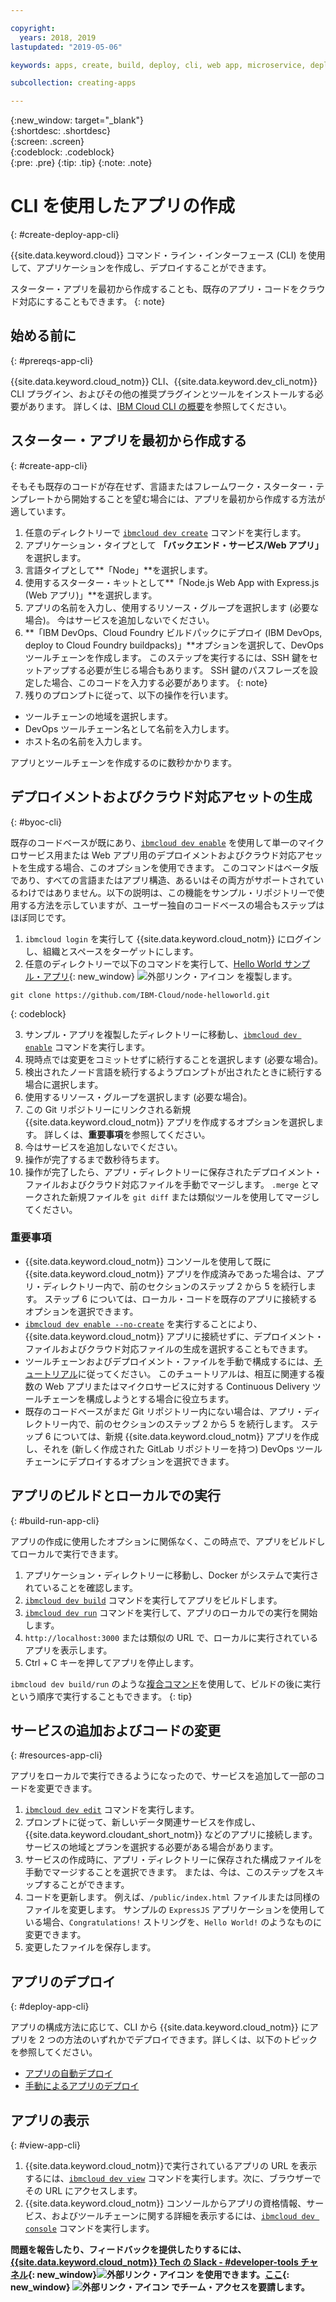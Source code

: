```yaml
---

copyright:
  years: 2018, 2019
lastupdated: "2019-05-06"

keywords: apps, create, build, deploy, cli, web app, microservice, deploy cli, build app local, developer tools, ibmcloud dev create

subcollection: creating-apps

---
```


{:new_window: target="_blank"}  
{:shortdesc: .shortdesc}  
{:screen: .screen}  
{:codeblock: .codeblock}  
{:pre: .pre}
{:tip: .tip}
{:note: .note}

# CLI を使用したアプリの作成
{: #create-deploy-app-cli}

{{site.data.keyword.cloud}} コマンド・ライン・インターフェース (CLI) を使用して、アプリケーションを作成し、デプロイすることができます。 

スターター・アプリを最初から作成することも、既存のアプリ・コードをクラウド対応にすることもできます。 
{: note}

## 始める前に
{: #prereqs-app-cli}

{{site.data.keyword.cloud_notm}} CLI、{{site.data.keyword.dev_cli_notm}} CLI プラグイン、およびその他の推奨プラグインとツールをインストールする必要があります。 詳しくは、[IBM Cloud CLI の概要](/docs/cli?topic=cloud-cli-ibmcloud-cli)を参照してください。 

## スターター・アプリを最初から作成する
{: #create-app-cli}

そもそも既存のコードが存在せず、言語またはフレームワーク・スターター・テンプレートから開始することを望む場合には、アプリを最初から作成する方法が適しています。

1. 任意のディレクトリーで [`ibmcloud dev create`](/docs/cli/idt?topic=cloud-cli-idt-cli#create) コマンドを実行します。
2. アプリケーション・タイプとして **「バックエンド・サービス/Web アプリ」** を選択します。
3. 言語タイプとして**「Node」**を選択します。
4. 使用するスターター・キットとして**「Node.js Web App with Express.js (Web アプリ)」**を選択します。
5. アプリの名前を入力し、使用するリソース・グループを選択します (必要な場合)。 今はサービスを追加しないでください。
6. **「IBM DevOps、Cloud Foundry ビルドパックにデプロイ (IBM DevOps, deploy to Cloud Foundry buildpacks)」**オプションを選択して、DevOps ツールチェーンを作成します。 このステップを実行するには、SSH 鍵をセットアップする必要が生じる場合もあります。
  SSH 鍵のパスフレーズを設定した場合、このコードを入力する必要があります。
  {: note}
7. 残りのプロンプトに従って、以下の操作を行います。
  * ツールチェーンの地域を選択します。
  * DevOps ツールチェーン名として名前を入力します。
  * ホスト名の名前を入力します。

アプリとツールチェーンを作成するのに数秒かかります。

## デプロイメントおよびクラウド対応アセットの生成
{: #byoc-cli}

既存のコードベースが既にあり、[`ibmcloud dev enable`](/docs/cli/idt?topic=cloud-cli-idt-cli#enable) を使用して単一のマイクロサービス用または Web アプリ用のデプロイメントおよびクラウド対応アセットを生成する場合、このオプションを使用できます。 このコマンドはベータ版であり、すべての言語またはアプリ構造、あるいはその両方がサポートされているわけではありません。以下の説明は、この機能をサンプル・リポジトリーで使用する方法を示していますが、ユーザー独自のコードベースの場合もステップはほぼ同じです。

1. `ibmcloud login` を実行して {{site.data.keyword.cloud_notm}} にログインし、組織とスペースをターゲットにします。
2. 任意のディレクトリーで以下のコマンドを実行して、[Hello World サンプル・アプリ](https://github.com/IBM-Cloud/node-helloworld){: new_window} ![外部リンク・アイコン](../icons/launch-glyph.svg "外部リンク・アイコン") を複製します。

  ```
  git clone https://github.com/IBM-Cloud/node-helloworld.git
  ```
  {: codeblock}

3. サンプル・アプリを複製したディレクトリーに移動し、[`ibmcloud dev enable`](/docs/cli/idt?topic=cloud-cli-idt-cli#enable) コマンドを実行します。
4. 現時点では変更をコミットせずに続行することを選択します (必要な場合)。
5. 検出されたノード言語を続行するようプロンプトが出されたときに続行する場合に選択します。
6. 使用するリソース・グループを選択します (必要な場合)。 
7. この Git リポジトリーにリンクされる新規 {{site.data.keyword.cloud_notm}} アプリを作成するオプションを選択します。 詳しくは、**重要事項**を参照してください。
8. 今はサービスを追加しないでください。
9. 操作が完了するまで数秒待ちます。 
10. 操作が完了したら、アプリ・ディレクトリーに保存されたデプロイメント・ファイルおよびクラウド対応ファイルを手動でマージします。 `.merge` とマークされた新規ファイルを `git diff` または類似ツールを使用してマージしてください。

### 重要事項
 - {{site.data.keyword.cloud_notm}} コンソールを使用して既に {{site.data.keyword.cloud_notm}} アプリを作成済みであった場合は、アプリ・ディレクトリー内で、前のセクションのステップ 2 から 5 を続行します。 ステップ 6 については、ローカル・コードを既存のアプリに接続するオプションを選択できます。
 - [`ibmcloud dev enable --no-create`](/docs/cli/idt?topic=cloud-cli-idt-cli#enable) を実行することにより、{{site.data.keyword.cloud_notm}} アプリに接続せずに、デプロイメント・ファイルおよびクラウド対応ファイルの生成を選択することもできます。
 - ツールチェーンおよびデプロイメント・ファイルを手動で構成するには、[チュートリアル](/docs/apps/tutorials?topic=creating-apps-tutorial-byoc-kube)に従ってください。 このチュートリアルは、相互に関連する複数の Web アプリまたはマイクロサービスに対する Continuous Delivery ツールチェーンを構成しようとする場合に役立ちます。
 - 既存のコードベースがまだ Git リポジトリー内にない場合は、アプリ・ディレクトリー内で、前のセクションのステップ 2 から 5 を続行します。 ステップ 6 については、新規 {{site.data.keyword.cloud_notm}} アプリを作成し、それを (新しく作成された GitLab リポジトリーを持つ) DevOps ツールチェーンにデプロイするオプションを選択できます。

## アプリのビルドとローカルでの実行
{: #build-run-app-cli}

アプリの作成に使用したオプションに関係なく、この時点で、アプリをビルドしてローカルで実行できます。

1. アプリケーション・ディレクトリーに移動し、Docker がシステムで実行されていることを確認します。
2. [`ibmcloud dev build`](/docs/cli/idt?topic=cloud-cli-idt-cli#build) コマンドを実行してアプリをビルドします。
3. [`ibmcloud dev run`](/docs/cli/idt?topic=cloud-cli-idt-cli#run) コマンドを実行して、アプリのローカルでの実行を開始します。
4. `http://localhost:3000` または類似の URL で、ローカルに実行されているアプリを表示します。
5. Ctrl + C キーを押してアプリを停止します。

`ibmcloud dev build/run` のような[複合コマンド](/docs/cli/idt?topic=cloud-cli-idt-cli#compound)を使用して、ビルドの後に実行という順序で実行することもできます。
{: tip}

## サービスの追加およびコードの変更
{: #resources-app-cli}

アプリをローカルで実行できるようになったので、サービスを追加して一部のコードを変更できます。 

1. [`ibmcloud dev edit`](/docs/cli/idt?topic=cloud-cli-idt-cli#edit) コマンドを実行します。
2. プロンプトに従って、新しいデータ関連サービスを作成し、{{site.data.keyword.cloudant_short_notm}} などのアプリに接続します。 サービスの地域とプランを選択する必要がある場合があります。
3. サービスの作成時に、アプリ・ディレクトリーに保存された構成ファイルを手動でマージすることを選択できます。 または、今は、このステップをスキップすることができます。
4. コードを更新します。 例えば、`/public/index.html` ファイルまたは同様のファイルを変更します。 サンプルの `ExpressJS` アプリケーションを使用している場合、`Congratulations!` ストリングを、`Hello World!` のようなものに変更できます。
5. 変更したファイルを保存します。

## アプリのデプロイ
{: #deploy-app-cli}

アプリの構成方法に応じて、CLI から {{site.data.keyword.cloud_notm}} にアプリを 2 つの方法のいずれかでデプロイできます。詳しくは、以下のトピックを参照してください。

* [アプリの自動デプロイ](/docs/apps?topic=creating-apps-deploy-cli-auto)
* [手動によるアプリのデプロイ](/docs/apps?topic=creating-apps-deploy-cli-manual)

## アプリの表示
{: #view-app-cli}

1. {{site.data.keyword.cloud_notm}}で実行されているアプリの URL を表示するには、[`ibmcloud dev view`](/docs/cli/idt?topic=cloud-cli-idt-cli#view) コマンドを実行します。次に、ブラウザーでその URL にアクセスします。
2. {{site.data.keyword.cloud_notm}} コンソールからアプリの資格情報、サービス、およびツールチェーンに関する詳細を表示するには、[`ibmcloud dev console`](/docs/cli/idt?topic=cloud-cli-idt-cli#console) コマンドを実行します。 

**問題を報告したり、フィードバックを提供したりするには、[{{site.data.keyword.cloud_notm}} Tech の Slack - #developer-tools チャネル](https://ibm-cloud-tech.slack.com/){: new_window}![外部リンク・アイコン](../icons/launch-glyph.svg "外部リンク・アイコン") を使用できます。[ここ](https://slack-invite-ibm-cloud-tech.mybluemix.net/){: new_window} ![外部リンク・アイコン](../icons/launch-glyph.svg "外部リンク・アイコン") でチーム・アクセスを要請します。**
